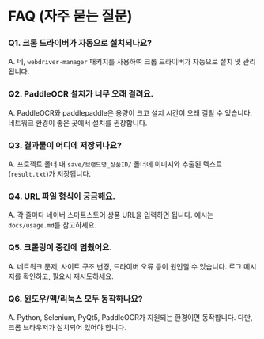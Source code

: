 # FAQ (자주 묻는 질문)

### Q1. 크롬 드라이버가 자동으로 설치되나요?
A. 네, `webdriver-manager` 패키지를 사용하여 크롬 드라이버가 자동으로 설치 및 관리됩니다.

### Q2. PaddleOCR 설치가 너무 오래 걸려요.
A. PaddleOCR와 paddlepaddle은 용량이 크고 설치 시간이 오래 걸릴 수 있습니다. 네트워크 환경이 좋은 곳에서 설치를 권장합니다.

### Q3. 결과물이 어디에 저장되나요?
A. 프로젝트 폴더 내 `save/브랜드명_상품ID/` 폴더에 이미지와 추출된 텍스트(`result.txt`)가 저장됩니다.

### Q4. URL 파일 형식이 궁금해요.
A. 각 줄마다 네이버 스마트스토어 상품 URL을 입력하면 됩니다. 예시는 `docs/usage.md`를 참고하세요.

### Q5. 크롤링이 중간에 멈췄어요.
A. 네트워크 문제, 사이트 구조 변경, 드라이버 오류 등이 원인일 수 있습니다. 로그 메시지를 확인하고, 필요시 재시도하세요.

### Q6. 윈도우/맥/리눅스 모두 동작하나요?
A. Python, Selenium, PyQt5, PaddleOCR가 지원되는 환경이면 동작합니다. 다만, 크롬 브라우저가 설치되어 있어야 합니다.